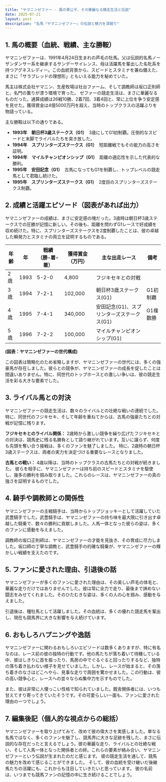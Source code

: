 ```yaml
---
title: "ヤマニンゼファー - 風の貴公子、その華麗なる競走生活と伝説"
date: 2025-07-21
layout: post
description: "名馬『ヤマニンゼファー』の伝説と魅力を深堀り"
---
```


## 1. 馬の概要（血統、戦績、主な勝鞍）

ヤマニンゼファーは、1991年4月24日生まれの芦毛の牡馬。父は伝説的名馬ノーザンダンサー系を継承するサンデーサイレンス、母は活躍馬を輩出した名牝系を持つアグネスレディー。この血統背景から、スピードとスタミナを兼ね備えた、まさに「サラブレッドの理想形」ともいえる能力を秘めていた。

馬主は株式会社ヤマニン、生産牧場は社台ファーム、そして調教師は坂口正則師と、名門の薫りが漂う環境で育った。  ゼファーの競走生活は、まさに華麗なるものだった。通算成績は26戦10勝、2着7回、3着4回と、常に上位を争う安定感を見せた。獲得賞金は4億5000万円を超え、当時のトップクラスの活躍ぶりを物語っている。

主な勝鞍は以下の通りである。

* **1993年　朝日杯3歳ステークス（G1）**　3歳にしてG1初制覇。圧倒的なスピードと末脚でライバルたちを突き放した。
* **1994年　スプリンターズステークス（G1）**　短距離戦でもその能力の高さを証明。
* **1994年　マイルチャンピオンシップ（G1）**　距離の適応性を示した代表的な勝利。
* **1995年　安田記念（G1）**　古馬になってもG1を制覇し、トップレベルの競走馬として君臨し続けた。
* **1995年　スプリンターズステークス（G1）**　2度目のスプリンターズステークス制覇。


## 2. 成績と活躍エピソード（図表があれば出力）

ヤマニンゼファーの成績は、まさに安定感の塊だった。3歳時は朝日杯3歳ステークスでの圧勝が記憶に新しい。その後も、距離を問わずG1レースで好成績を収め続けた。特に、スプリンターズステークスを2度制覇したことは、彼の卓越した瞬発力とスタミナの両立を証明するものである。

| 年齢 | 年 | 戦績（勝-着-着）| 獲得賞金（万円）| 主な出走レース | 備考 |
|---|---|---|---|---|---|
| 2歳 | 1993 | 5-2-0 | 4,800 | フジキセキとの対戦 |  |
| 3歳 | 1994 | 7-2-1 | 102,000 | 朝日杯3歳ステークス(G1) | G1初制覇 |
| 4歳 | 1995 | 7-4-1 | 340,000 | 安田記念(G1)、スプリンターズステークス(G1) | G1複数勝 |
| 5歳 | 1996 | 7-2-2 | 100,000 | マイルチャンピオンシップ(G1) |  |


**(図表：ヤマニンゼファーの世代構成)**

この図表は簡略化のため省略しますが、ヤマニンゼファーの世代には、多くの強豪馬が存在しました。彼らとの競争が、ヤマニンゼファーの成長を促したことは間違いありません。特に、同世代のトップホースとの激しい争いは、彼の競走生活を彩る大きな要素でした。


## 3. ライバル馬との対決

ヤマニンゼファーの競走生活は、数々のライバルとの壮絶な戦いの連続でした。特に、同世代のフジキセキ、そして年齢を重ねてからは、古馬の強豪たちとの対戦が記憶に残ります。

**フジキセキとのライバル関係：** 2歳時から激しい競争を繰り広げたフジキセキとの対決は、競馬史に残る名勝負として語り継がれています。互いに譲らず、何度も先頭を奪い合う接戦は、多くのファンを魅了しました。  特に、2歳時の朝日杯3歳ステークスは、両者の実力を決定づける重要なレースとなりました。

**古馬との戦い：** 4歳以降は、当時のトップクラスの古馬たちとの対戦が続きました。  彼らを相手に、ヤマニンゼファーは持ち前のスピードとスタミナを駆使し、幾多の勝利を掴み取りました。これらのレースは、ヤマニンゼファーの真の強さを証明するものでした。


## 4. 騎手や調教師との関係性

ヤマニンゼファーの主戦騎手は、当時からトップジョッキーとして活躍していた武豊騎手でした。武豊騎手は、ヤマニンゼファーの持ち味を最大限に引き出す卓越した騎乗で、数々の勝利に貢献しました。人馬一体となった彼らの姿は、多くのファンに感動を与えました。

調教師の坂口正則師は、ヤマニンゼファーの才能を見抜き、その育成に尽力しました。坂口師の丁寧な調教と、武豊騎手の的確な騎乗が、ヤマニンゼファーの輝かしい戦績を支えたのです。


## 5. ファンに愛された理由、引退後の話

ヤマニンゼファーが多くのファンに愛された理由は、その美しい芦毛の体毛と、華麗な走りだけではありませんでした。彼は常に全力で走り、最後まで諦めない闘志をみせてくれました。そのひたむきな姿は、多くの人の心を掴み、感動を与えました。

引退後は、種牡馬として活躍しました。その血統は、多くの優れた競走馬を輩出し、現在も競馬界に大きな影響を与え続けています。


## 6. おもしろハプニングや逸話

ヤマニンゼファーに関わるおもしろいエピソードは数多くありますが、特に有名なのは、レース前の彼の独特の行動です。他の馬たちが落ち着いて待機している中、彼はしきりに首を振ったり、馬房の中でぐるぐると回ったりするなど、独特の落ち着き払わない様子を見せていました。しかし、レースが始まると、その落ち着きのなさはどこへやら、見事な走りで周囲を驚かせました。この行動は、彼の高い競争心と、レースへの並々ならぬ集中力を示すものでした。

また、彼は非常に人懐っこい性格で知られていました。厩舎関係者には、いつも甘えてすり寄ってきていたそうです。その可愛らしい一面も、ファンに愛された理由の一つでしょう。


## 7. 編集後記（個人的な視点からの総括）

ヤマニンゼファーを取り上げてみて、改めて彼の偉大さを実感しました。単なる名馬ではなく、多くのファンを魅了し、競馬界に大きな足跡を残した、まさに伝説的な存在だったと言えるでしょう。彼の華麗な走り、ライバルとの壮絶な戦い、そして人馬一体となった関係者との絆。これらの要素が絡み合い、ヤマニンゼファーという伝説が生まれたのだと感じます。  彼の競走生活を通して、競馬の魅力を改めて感じることができました。  そして、彼の血統を受け継いだ後継馬たちの活躍にも、これからも注目していきたいと思っています。  彼の名前は、いつまでも競馬ファンの記憶の中に生き続けることでしょう。
